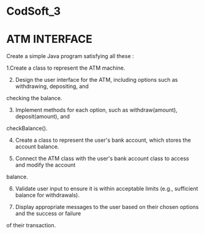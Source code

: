 # CodSoft_3
# ATM INTERFACE
Create a simple Java program satisfying all these :

1.Create a class to represent the ATM machine.

2. Design the user interface for the ATM, including options such as withdrawing, depositing, and

checking the balance.

3. Implement methods for each option, such as withdraw(amount), deposit(amount), and

checkBalance().

4. Create a class to represent the user's bank account, which stores the account balance.

5. Connect the ATM class with the user's bank account class to access and modify the account

balance.

6. Validate user input to ensure it is within acceptable limits (e.g., sufficient balance for withdrawals).

7. Display appropriate messages to the user based on their chosen options and the success or failure

of their transaction.


